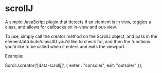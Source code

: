 # scrollJ
A simple JavaScript plugin that detects if an element is in view, toggles a class, and allows for callbacks on in-view and out-view.

To use, simply call the creator method on the ScrollJ object, and pass in the element/attribute/class/ID you'd like to check for, and then the functions you'd like to be called when it enters and exits the viewport. 

Example: 

ScrollJ.creator('[data-scrollj]', { enter : "consoler", exit: "outsoler" });
